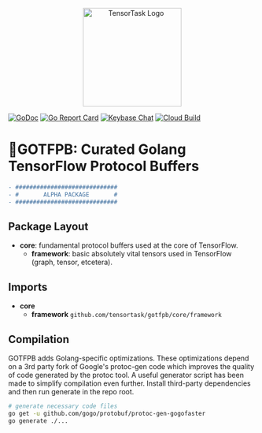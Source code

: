 <p align="center">
<img width="200" alt="TensorTask Logo" src="https://storage.googleapis.com/tensortask-static/tensortask_transparent.png">
</p>

[![GoDoc][1]][2] [![Go Report Card][3]][4] [![Keybase Chat][5]][6] [![Cloud Build][7]][8]

[1]: https://godoc.org/github.com/tensortask/gotfpb?status.svg
[2]: https://godoc.org/github.com/tensortask/gotfpb
[3]: https://goreportcard.com/badge/github.com/tensortask/gotfpb
[4]: https://goreportcard.com/report/github.com/tensortask/gotfpb
[5]: https://img.shields.io/badge/keybase%20chat-tensortask.public-blue.svg
[6]: https://keybase.io/team/tensortask.public
[7]: https://storage.googleapis.com/tensortask-static/build/gotfpb.svg
[8]: https://github.com/sbsends/cloud-build-badge

# 📖GOTFPB: Curated Golang TensorFlow Protocol Buffers

```diff
- #############################
- #       ALPHA PACKAGE       #
- #############################
```

## Package Layout

* **core**: fundamental protocol buffers used at the core of TensorFlow.
  * **framework**: basic absolutely vital tensors used in TensorFlow (graph, tensor, etcetera). 

## Imports

* **core**
  * **framework** `github.com/tensortask/gotfpb/core/framework`

## Compilation 

GOTFPB adds Golang-specific optimizations. These optimizations depend on a 3rd party fork of Google's protoc-gen code which improves the quality of code generated by the protoc tool. A useful generator script has been made to simplify compilation even further. Install third-party dependencies and then run generate in the repo root. 

```bash
# generate necessary code files
go get -u github.com/gogo/protobuf/protoc-gen-gogofaster
go generate ./...
```
